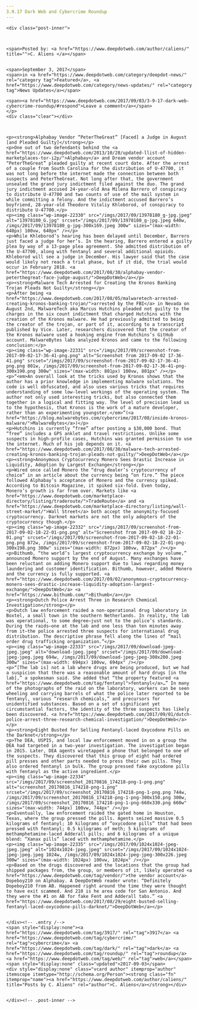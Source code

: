 ```yaml
---
3.9.17 Dark Web and Cybercrime Roundup
---
```

<article class="post-listing post-22329 post type-post status-publish format-standard has-post-thumbnail hentry 
 tag-5881 tag-cybercrime tag-dark tag-roundup tag-web">
    
    <div class="post-inner">
    
    
        
    <span>Posted by: <a href="https://www.deepdotweb.com/author/caliens/" title="">C. Aliens </a></span>
    
    
    <span>September 3, 2017</span>
    <span>in <a href="https://www.deepdotweb.com/category/deepdot-news/" rel="category tag">Featured</a>, <a href="https://www.deepdotweb.com/category/news-updates/" rel="category tag">News Updates</a></span>
    
    <span><a href="https://www.deepdotweb.com/2017/09/03/3-9-17-dark-web-cybercrime-roundup/#respond">Leave a comment</a></span>
    </p>
    <div class="clear"></div>
    
    
    
    <p><strong>Alphabay Vendor “PeterTheGreat” [Faced] a Judge in August [and Pleaded Guilty]</strong></p>
    <p>One out of two defendants behind the <a href="https://www.deepdotweb.com/2013/10/28/updated-llist-of-hidden-marketplaces-tor-i2p/">Alphabay</a> and Dream vendor account “PeterTheGreat” pleaded guilty at recent court date. After the arrest of a couple from South Carolina for the distribution of U-47700, it was not long before the internet made the connection between both suspects and PeterTheGreat. Not long after that, the government unsealed the grand jury indictment filed against the duo. The grand jury indictment accused 24-year-old Ana Milena Barrero of conspiracy to distribute U-47700 and two counts of use of the mail system in while committing a felony. And the indictment accused Barrero’s boyfriend, 28-year-old Theodore Vitaliy Khleborod, of conspiracy to distribute U-47700.</p>
    <p><img class="wp-image-22330" src="/imgs/2017/09/13978180_g-jpg.jpeg" alt="13978180_G.jpg" srcset="/imgs/2017/09/13978180_g-jpg.jpeg 640w, /imgs/2017/09/13978180_g-jpg-300x169.jpeg 300w" sizes="(max-width: 640px) 100vw, 640px" /></p>
    <p>While Khleborod’s hearing has been delayed until December, Barrero just faced a judge for her’s. In the hearing, Barrero entered a guilty plea by way of a 13-page plea agreement. She admitted distribution of the U-47700, along with fentanyl and several additional opioids. Khleborod will see a judge in December. His lawyer said that the case would likely not reach a trial phase, but if it did, the trial would occur in February 2018. <a href="https://www.deepdotweb.com/2017/08/30/alphabay-vendor-peterthegreat-face-judge-august/">DeepDotWeb</a></p>
    <p><strong>Malware Tech Arrested for Creating the Kronos Banking Trojan Pleads Not Guilty</strong></p>
    <p>After being <a href="https://www.deepdotweb.com/2017/08/05/malwaretech-arrested-creating-kronos-banking-trojan/">arrested by the FBI</a> in Nevada on August 2nd, MalwareTech aka Marcus Hutchins pleaded not guilty to the charges in the six count indictment that charged Hutchins with the creation of the Kronos malware. He had previously admitted to being the creator of the trojan, or part of it, according to a transcript published by Vice. Later, researchers discovered that the creator of the Kronos malware used a hooking engine from Hutchins’s GitHub account. MalwareBytes labs analyzed Kronos and came to the following conclusion:</p>
    <p><img class="wp-image-22331" src="/imgs/2017/09/screenshot-from-2017-09-02-17-36-41-png.png" alt="Screenshot from 2017-09-02 17-36-41.png" srcset="/imgs/2017/09/screenshot-from-2017-09-02-17-36-41-png.png 801w, /imgs/2017/09/screenshot-from-2017-09-02-17-36-41-png-300x190.png 300w" sizes="(max-width: 801px) 100vw, 801px" /></p>
    <p>“<em>An overall look at the tricks used by Kronos shows that the author has a prior knowledge in implementing malware solutions. The code is well obfuscated, and also uses various tricks that requires understanding of some low-level workings of the operating system. The author not only used interesting tricks, but also connected them together in a logical and fitting way. The level of precision lead us to the hypothesis, that Kronos is the work of a mature developer, rather than an experimenting youngster.</em>”(<a href="https://blog.malwarebytes.com/cybercrime/2017/08/inside-kronos-malware/">MalwareBytes</a>)</p>
    <p>Hutchins is currently “free” after posting a $30,000 bond. That “free” includes a GPS anklet and travel restrictions. Unlike some suspects in high-profile cases, Hutchins was granted permission to use the internet. Much of his job depends on it. <a href="https://www.deepdotweb.com/2017/08/30/malware-tech-arrested-creating-kronos-banking-trojan-pleads-not-guilty/">DeepDotWeb</a></p>
    <p><strong>Anonymous Cryptocurrency Monero Sees Drastic Increase in Liquidity, Adoption by Largest Exchange</strong></p>
    <p>Wired once called Monero the “drug dealer’s cryptocurrency of choice” in an article about the currency being “on fire.” The piece followed Alphabay’s acceptance of Monero and the currency spiked. According to Bitcoin Magazine, it spiked six-fold. Even today, Monero’s growth is far from over. Markets like <a href="https://www.deepdotweb.com/marketplace-directory/listing/traderoute/">TradeRoute</a> and <a href="https://www.deepdotweb.com/marketplace-directory/listing/wall-street-market/">Wall Street</a> both accept the anonymity-focused cryptocurrency. Darknet markets are not the only adopters of the cryptocurrency though.</p>
    <p><img class="wp-image-22332" src="/imgs/2017/09/screenshot-from-2017-09-02-18-22-01-png.png" alt="Screenshot from 2017-09-02 18-22-01.png" srcset="/imgs/2017/09/screenshot-from-2017-09-02-18-22-01-png.png 872w, /imgs/2017/09/screenshot-from-2017-09-02-18-22-01-png-300x198.png 300w" sizes="(max-width: 872px) 100vw, 872px" /></p>
    <p>Bithumb, “the world’s largest cryptocurrency exchange by volume,” announced Monero support by the end of August. Many exchanges have been reluctant on adding Monero support due to laws regarding money laundering and customer identification. Bithumb, however, added Monero and the currency is fully supported. <a href="https://www.deepdotweb.com/2017/09/02/anonymous-cryptocurrency-monero-sees-drastic-increase-liquidity-adoption-largest-exchange/">DeepDotWeb</a> <a href="https://www.bithumb.com/">Bithumb</a></p>
    <p><strong>Dutch Police Arrest Three in Research Chemical Investigation</strong></p>
    <p>Dutch law enforcement raided a non-operational drug laboratory in Boxtel, a small town in the southern Netherlands. In reality, the lab was operational, to some degree—just not to the police’s standards. During the raids—one at the lab and one less than ten minutes away from it—the police arrested three suspects for international drug distribution. The descriptive phrase fell along the lines of “mail order drug trafficking organization.”</p>
    <p><img class="wp-image-22333" src="/imgs/2017/09/download-jpeg-jpeg.jpeg" alt="download-jpeg.jpeg" srcset="/imgs/2017/09/download-jpeg-jpeg.jpeg 694w, /imgs/2017/09/download-jpeg-jpeg-300x200.jpeg 300w" sizes="(max-width: 694px) 100vw, 694px" /></p>
    <p>“[The lab is] not a lab where drugs are being produced, but we had a suspicion that there was a reasonable amount of hard drugs [in the lab],” a spokesman said. She added that “the property featured <a href="https://www.deepdotweb.com/tag/fentanyl">fentanyl</a>…” In many of the photographs of the raid on the laboratory, workers can be seen wheeling and carrying barrels of what the police later reported to be fentanyl, various “research chemicals,” and precursors for unidentified substances. Based on a set of significant yet circumstantial factors, the identity of the three suspects has likely been discovered. <a href="https://www.deepdotweb.com/2017/09/01/dutch-police-arrest-three-research-chemical-investigation/">DeepDotWeb</a></p>
    <p><strong>Eight Busted for Selling Fentanyl-laced Oxycodone Pills on the Darknet</strong></p>
    <p>The DEA, USPIS, and local law enforcement moved in on a group the DEA had targeted in a two-year investigation. The investigation began in 2015. Later, DEA agents wiretapped a phone that belonged to one of the suspects. They discovered that this group of eight had ordered pill presses and other parts needed to press their own pills. They also ordered fentanyl in bulk. The group pressed fake oxycodone pills with fentanyl as the active ingredient.</p>
    <p><img class="wp-image-22334" src="/imgs/2017/09/screenshot_20170816_174218-png-1-png.png" alt="screenshot_20170816_174218-png-1.png" srcset="/imgs/2017/09/screenshot_20170816_174218-png-1-png.png 744w, /imgs/2017/09/screenshot_20170816_174218-png-1-png-300x150.png 300w, /imgs/2017/09/screenshot_20170816_174218-png-1-png-660x330.png 660w" sizes="(max-width: 744px) 100vw, 744px" /></p>
    <p>Eventually, law enforcement raided the gated home in Houston, Texas, where the group pressed the pills. Agents seized massive 0.5 kilograms of fentanyl; 10 kilograms of “oxycodone pills” that had been pressed with fentanyl; 0.5 kilograms of meth; 5 kilograms of methamphetamine-laced Adderall pills; and 6 kilograms of a unique blend: “Xanax pills” laced with methamphetamine.</p>
    <p><img class="wp-image-22335" src="/imgs/2017/09/1024x1024-jpeg-jpeg.jpeg" alt="1024x1024-jpeg.jpeg" srcset="/imgs/2017/09/1024x1024-jpeg-jpeg.jpeg 1024w, /imgs/2017/09/1024x1024-jpeg-jpeg-300x226.jpeg 300w" sizes="(max-width: 1024px) 100vw, 1024px" /></p>
    <p>Based on the drugs discovered and the locations that the group had shipped packages from, the group, or members of it, likely operated <a href="https://www.deepdotweb.com/tag/vendor/">the vendor account</a> Dopeboy210 on Alphabay. A DeepDotWeb reader wrote: “Definitely Dopeboy210 from AB. Happened right around the time they were thought to have exit scammed. And 210 is he area code for San Antonio. And they were the #1 on AB for fake Fent and Adderall tabs.” <a href="https://www.deepdotweb.com/2017/08/29/eight-busted-selling-fentanyl-laced-oxycodone-pills-darknet/">DeepDotWeb</a></p>
    
    
    </div><!-- .entry /-->
    <span style="display:none"><a href="https://www.deepdotweb.com/tag/3917/" rel="tag">3917</a> <a href="https://www.deepdotweb.com/tag/cybercrime/" rel="tag">cybercrime</a> <a href="https://www.deepdotweb.com/tag/dark/" rel="tag">dark</a> <a href="https://www.deepdotweb.com/tag/roundup/" rel="tag">roundup</a> <a href="https://www.deepdotweb.com/tag/web/" rel="tag">web</a></span>				<span style="display:none" class="updated">2017-09-03</span>
    <div style="display:none" class="vcard author" itemprop="author" itemscope itemtype="http://schema.org/Person"><strong class="fn" itemprop="name"><a href="https://www.deepdotweb.com/author/caliens/" title="Posts by C. Aliens" rel="author">C. Aliens</a></strong></div>
    
    
    </div><!-- .post-inner -->
</article><!-- .post-listing -->


